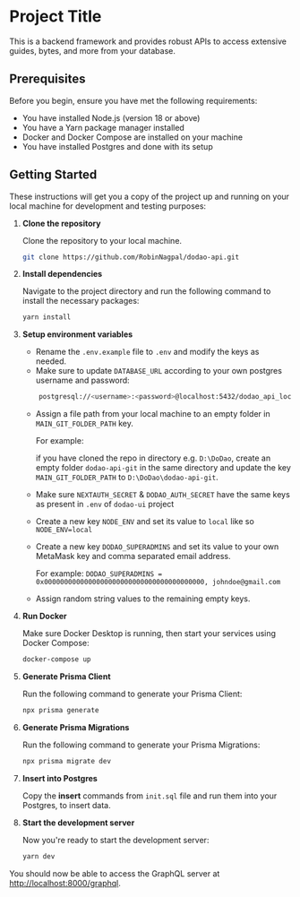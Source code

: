 # Project Title

This is a backend framework and provides robust APIs to access extensive guides, bytes, and more from your database.

## Prerequisites

Before you begin, ensure you have met the following requirements:

- You have installed Node.js (version 18 or above)
- You have a Yarn package manager installed
- Docker and Docker Compose are installed on your machine
- You have installed Postgres and done with its setup

## Getting Started

These instructions will get you a copy of the project up and running on your local machine for development and testing purposes:

1.  **Clone the repository**

    Clone the repository to your local machine.

    ```bash
    git clone https://github.com/RobinNagpal/dodao-api.git
    ```

2.  **Install dependencies**

    Navigate to the project directory and run the following command to install the necessary packages:

    ```bash
    yarn install
    ```

3.  **Setup environment variables**

    - Rename the `.env.example` file to `.env` and modify the keys as needed.
    - Make sure to update `DATABASE_URL` according to your own postgres username and password:

    ```bash
        postgresql://<username>:<password>@localhost:5432/dodao_api_localhost_db?sslmode=verify-full
    ```

    - Assign a file path from your local machine to an empty folder in `MAIN_GIT_FOLDER_PATH` key.

      For example:

      if you have cloned the repo in directory e.g. `D:\DoDao`, create an empty folder `dodao-api-git` in the same directory and update the key `MAIN_GIT_FOLDER_PATH` to `D:\DoDao\dodao-api-git`.

    - Make sure `NEXTAUTH_SECRET` & `DODAO_AUTH_SECRET` have the same keys as present in `.env` of `dodao-ui` project
    - Create a new key `NODE_ENV` and set its value to `local` like so `NODE_ENV=local`
    - Create a new key `DODAO_SUPERADMINS` and set its value to your own MetaMask key and comma separated email address.

      For example: `DODAO_SUPERADMINS = 0x0000000000000000000000000000000000000000, johndoe@gmail.com`

    - Assign random string values to the remaining empty keys.

4.  **Run Docker**

    Make sure Docker Desktop is running, then start your services using Docker Compose:

    ```bash
    docker-compose up
    ```

5.  **Generate Prisma Client**

    Run the following command to generate your Prisma Client:

    ```bash
    npx prisma generate
    ```

6.  **Generate Prisma Migrations**

    Run the following command to generate your Prisma Migrations:

    ```bash
    npx prisma migrate dev
    ```

7.  **Insert into Postgres**

    Copy the **insert** commands from `init.sql` file and run them into your Postgres, to insert data.

8.  **Start the development server**

    Now you're ready to start the development server:

    ```bash
    yarn dev
    ```

You should now be able to access the GraphQL server at [http://localhost:8000/graphql](http://localhost:8000/graphql).
